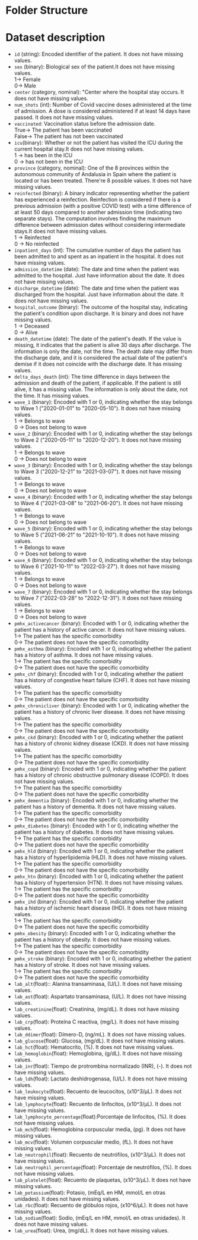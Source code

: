 # Folder Structure

# Dataset description

- `id` (string): Encoded identifier of the patient. It does not have missing values.
- `sex` (binary): Biological sex of the patient.It does not have missing values.
<br>1-> Female
<br>0-> Male
- `center` (category, nominal): "Center where the hospital stay occurs. It does not have missing values.
- `num_shots` (int): Number of Covid vaccine doses administered at the time of admission. A dose is considered administered if at least 14 days have passed. It does not have missing values.
- `vaccinated`: Vaccination status before the admission date.
<br>True-> The patient has been vaccinated
<br>False-> The patient has not been vaccinated
- `icu`(binary): Whether or not the patient has visited the ICU during the current hospital stay.It does not have missing values.
<br> 1 -> has been in the ICU
<br> 0 -> has not been in the ICU
- `province` (category, nominal):  One of the 8 provinces within the autonomous community of Andalusia in Spain where the patient is located or has been treated. There're 8 possible values. It does not have missing values.
- `reinfected` (binary): A binary indicator representing whether the patient has experienced a reinfection. Reinfection is considered if there is a previous admission (with a positive COVID test) with a time difference of at least 50 days compared to another admission time (indicating two separate stays). The computation involves finding the maximum difference between admission dates without considering intermediate stays.It does not have missing values.
<br>1 -> Reinfected
<br>0 -> No reinfected
- `inpatient_days` (int):  The cumulative number of days the patient has been admitted to and spent as an inpatient in the hospital. It does not have missing values.
- `admission_datetime` (date): The date and time when the patient was admitted to the hospital. Just have information about the date. It does not have missing values.
- `discharge_datetime` (date): The date and time when the patient was discharged from the hospital. Just have information about the date. It does not have missing values.
- `hospital_outcome` (binary): The outcome of the hospital stay, indicating the patient's condition upon discharge. It is binary and does not have missing values.
<br>1 -> Deceased
<br>0 -> Alive
- `death_datetime` (date): The date of the patient's death. If the value is missing, it indicates that the patient is alive 30 days after discharge. The information is only the date, not the time. The death date may differ from the discharge date, and it is considered the actual date of the patient's demise if it does not coincide with the discharge date. It has missing values.
- `delta_days_death` (int): The time difference in days between the admission and death of the patient, if applicable. If the patient is still alive, it has a missing value. The information is only about the date, not the time. It has missing values.
- `wave_1` (binary): Encoded with 1 or 0, indicating whether the stay belongs to Wave 1 ("2020-01-01" to "2020-05-10"). It does not have missing values.
<br>1 -> Belongs to wave
<br>0 -> Does not belong to wave
- `wave_2` (binary): Encoded with 1 or 0, indicating whether the stay belongs to Wave 2 ("2020-05-11" to "2020-12-20"). It does not have missing values.
<br>1 -> Belongs to wave
<br>0 -> Does not belong to wave
- `wave_3` (binary): Encoded with 1 or 0, indicating whether the stay belongs to Wave 3 ("2020-12-21" to "2021-03-07"). It does not have missing values.
<br>1 -> Belongs to wave
<br>0 -> Does not belong to wave
- `wave_4` (binary): Encoded with 1 or 0, indicating whether the stay belongs to Wave 4 ("2021-03-08" to "2021-06-20"). It does not have missing values.
<br>1 -> Belongs to wave
<br>0 -> Does not belong to wave
- `wave_5` (binary): Encoded with 1 or 0, indicating whether the stay belongs to Wave 5 ("2021-06-21" to "2021-10-10"). It does not have missing values.
<br>1 -> Belongs to wave
<br>0 -> Does not belong to wave
- `wave_6` (binary): Encoded with 1 or 0, indicating whether the stay belongs to Wave 6 ("2021-10-11" to "2022-03-27"). It does not have missing values.
<br>1 -> Belongs to wave
<br>0 -> Does not belong to wave
- `wave_7` (binary): Encoded with 1 or 0, indicating whether the stay belongs to Wave 7 ("2022-03-28" to "2022-12-31"). It does not have missing values.
<br>1 -> Belongs to wave
<br>0 -> Does not belong to wave
- `pmhx_activecancer` (binary): Encoded with 1 or 0, indicating whether the patient has a history of active cancer. It does not have missing values.
<br>1-> The patient has the specific comorbidity
<br>0-> The patient does not have the specific comorbidity 
- `pmhx_asthma` (binary): Encoded with 1 or 0, indicating whether the patient has a history of asthma. It does not have missing values.
<br>1-> The patient has the specific comorbidity
<br>0-> The patient does not have the specific comorbidity 
- `pmhx_chf` (binary): Encoded with 1 or 0, indicating whether the patient has a history of congestive heart failure (CHF). It does not have missing values.
<br>1-> The patient has the specific comorbidity
<br>0-> The patient does not have the specific comorbidity 
- `pmhx_chronicliver` (binary): Encoded with 1 or 0, indicating whether the patient has a history of chronic liver disease. It does not have missing values.
<br>1-> The patient has the specific comorbidity
<br>0-> The patient does not have the specific comorbidity 
- `pmhx_ckd` (binary): Encoded with 1 or 0, indicating whether the patient has a history of chronic kidney disease (CKD). It does not have missing values.
<br>1-> The patient has the specific comorbidity
<br>0-> The patient does not have the specific comorbidity 
- `pmhx_copd` (binary): Encoded with 1 or 0, indicating whether the patient has a history of chronic obstructive pulmonary disease (COPD). It does not have missing values.
<br>1-> The patient has the specific comorbidity
<br>0-> The patient does not have the specific comorbidity 
- `pmhx_dementia` (binary): Encoded with 1 or 0, indicating whether the patient has a history of dementia. It does not have missing values.
<br>1-> The patient has the specific comorbidity
<br>0-> The patient does not have the specific comorbidity 
- `pmhx_diabetes` (binary): Encoded with 1 or 0, indicating whether the patient has a history of diabetes. It does not have missing values.
<br>1-> The patient has the specific comorbidity
<br>0-> The patient does not have the specific comorbidity 
- `pmhx_hld` (binary): Encoded with 1 or 0, indicating whether the patient has a history of hyperlipidemia (HLD). It does not have missing values.
<br>1-> The patient has the specific comorbidity
<br>0-> The patient does not have the specific comorbidity 
- `pmhx_htn` (binary): Encoded with 1 or 0, indicating whether the patient has a history of hypertension (HTN). It does not have missing values.
<br>1-> The patient has the specific comorbidity
<br>0-> The patient does not have the specific comorbidity 
- `pmhx_ihd` (binary): Encoded with 1 or 0, indicating whether the patient has a history of ischemic heart disease (IHD). It does not have missing values.
<br>1-> The patient has the specific comorbidity
<br>0-> The patient does not have the specific comorbidity 
- `pmhx_obesity` (binary): Encoded with 1 or 0, indicating whether the patient has a history of obesity. It does not have missing values.
<br>1-> The patient has the specific comorbidity
<br>0-> The patient does not have the specific comorbidity 
- `pmhx_stroke` (binary): Encoded with 1 or 0, indicating whether the patient has a history of stroke. It does not have missing values.
<br>1-> The patient has the specific comorbidity
<br>0-> The patient does not have the specific comorbidity 
- `lab_alt`(float):: Alanina transaminasa, (U/L). It does not have missing values.
- `lab_ast`(float):  Aspartato transaminasa, (U/L). It does not have missing values.
- `lab_creatinine`(float): Creatinina, (mg/dL). It does not have missing values.
- `lab_crp`(float): Proteína C reactiva, (mg/L). It does not have missing values.
- `lab_ddimer`(float): Dímero-D, (ng/mL). It does not have missing values.
- `lab_glucose`(float): Glucosa, (mg/dL). It does not have missing values.
- `lab_hct`(float): Hematocrito, (%). It does not have missing values.
- `lab_hemoglobin`(float): Hemoglobina, (g/dL). It does not have missing values.
- `lab_inr`(float): Tiempo de protrombina normalizado (INR), (-). It does not have missing values.
- `lab_ldh`(float): Lactato deshidrogenasa, (U/L). It does not have missing values.
- `lab_leukocyte`(float):  Recuento de leucocitos, (x10^3/µL). It does not have missing values.
- `lab_lymphocyte`(float): Recuento de linfocitos, (x10^3/µL). It does not have missing values.
- `lab_lymphocyte_percentage`(float):Porcentaje de linfocitos, (%). It does not have missing values.
- `lab_mch`(float): Hemoglobina corpuscular media, (pg). It does not have missing values.
- `lab_mcv`(float): Volumen corpuscular medio, (fL). It does not have missing values.
- `lab_neutrophil`(float): Recuento de neutrófilos, (x10^3/µL). It does not have missing values.
- `lab_neutrophil_percentage`(float): Porcentaje de neutrófilos, (%). It does not have missing values.
- `lab_platelet`(float): Recuento de plaquetas, (x10^3/µL). It does not have missing values.
- `lab_potassium`(float): Potasio, (mEq/L en HM, mmol/L en otras unidades). It does not have missing values.
- `lab_rbc`(float): Recuento de glóbulos rojos, (x10^6/µL). It does not have missing values.
- `lab_sodium`(float): Sodio, (mEq/L en HM, mmol/L en otras unidades). It does not have missing values.
- `lab_urea`(float): Urea, (mg/dL). It does not have missing values.
